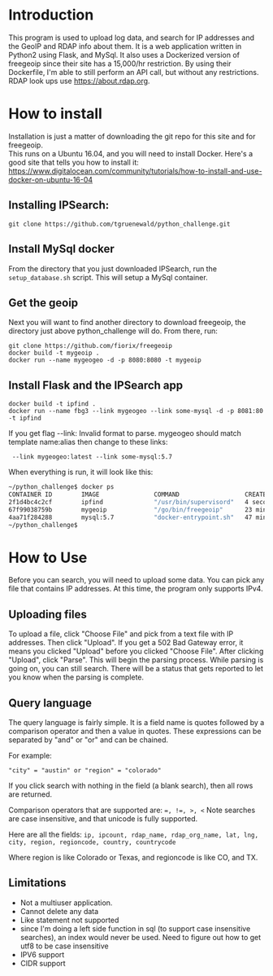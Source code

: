 # Introduction
This program is used to upload log data, and search for IP addresses and the GeoIP and RDAP 
info about them.  It is a web application written in Python2 using Flask, and MySql. It also
uses a Dockerized version of freegeoip since their site has a 15,000/hr restriction.  By using 
their Dockerfile, I'm able to still perform an API call, but without any restrictions. RDAP look ups use https://about.rdap.org.

# How to install
Installation is just a matter of downloading the git repo for this site and for freegeoip.  
This runs on a Ubuntu 16.04, and you will need to install Docker.  Here's a good site 
that tells you how to install it:
https://www.digitalocean.com/community/tutorials/how-to-install-and-use-docker-on-ubuntu-16-04

## Installing IPSearch:

```
git clone https://github.com/tgruenewald/python_challenge.git
```

## Install MySql docker
From the directory that you just downloaded IPSearch, run the `setup_database.sh` script.  This will
setup a MySql container.


## Get the geoip 
Next you will want to find another directory to download freegeoip, the directory just above
python_challenge will do.  From there, run:
```
git clone https://github.com/fiorix/freegeoip
docker build -t mygeoip .
docker run --name mygeogeo -d -p 8080:8080 -t mygeoip
```
## Install Flask and the IPSearch app
```
docker build -t ipfind .
docker run --name fbg3 --link mygeogeo --link some-mysql -d -p 8081:80 -t ipfind
```
If you get flag --link: Invalid format to parse. mygeogeo should match template name:alias
then change to these links:
```
 --link mygeogeo:latest --link some-mysql:5.7
```

When everything is run, it will look like this:
```bash
~/python_challenge$ docker ps
CONTAINER ID        IMAGE               COMMAND                  CREATED             STATUS              PORTS                           NAMES
2f1d4bc4c2cf        ipfind              "/usr/bin/supervisord"   4 seconds ago       Up 3 seconds        443/tcp, 0.0.0.0:8081->80/tcp   fbg3
67f99038759b        mygeoip             "/go/bin/freegeoip"      23 minutes ago      Up 23 minutes       0.0.0.0:8080->8080/tcp          mygeogeo
4aa71f284288        mysql:5.7           "docker-entrypoint.sh"   47 minutes ago      Up 47 minutes       3306/tcp                        some-mysql
~/python_challenge$
```

# How to Use
Before you can search, you will need to upload some data. You can pick any file that contains
IP addresses.  At this time, the program only supports IPv4.  

## Uploading files
To upload a file, click "Choose File" and pick from a text file with IP addresses.  Then click "Upload". 
If you get a 502 Bad Gateway error, it means you clicked "Upload" before you clicked "Choose File". 
After clicking "Upload", click "Parse".  This will begin the parsing process.  While parsing is 
going on, you can still search. There will be a status that gets reported to let you know when the 
parsing is complete.


## Query language
The query language is fairly simple.  It is a field name is quotes followed by a comparison operator
and then a value in quotes.  These expressions can be separated by "and" or "or" and can be chained.

For example:
```
"city" = "austin" or "region" = "colorado"
```
If you click search with nothing in the field (a blank search), then all rows are 
returned.

Comparison operators that are supported are: `=, !=, >, <`
Note searches are case insensitive, and that unicode is fully supported.

Here are all the fields:
```ip, ipcount, rdap_name, rdap_org_name, lat, lng, city, region, regioncode, country, countrycode```

Where region is like Colorado or Texas, and regioncode is like CO, and TX.

## Limitations
- Not a multiuser application.
- Cannot delete any data
- Like statement not supported
- since I'm doing a left side function in sql (to support case insensitive searches), an index would never be used. Need to figure out how to get utf8 to be case insensitive
- IPV6 support
- CIDR support

